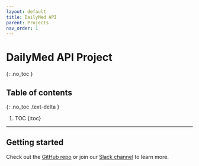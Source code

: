 ```yaml
---
layout: default
title: DailyMed API
parent: Projects
nav_order: 1
---
```


# DailyMed API Project
{: .no_toc }

## Table of contents
{: .no_toc .text-delta }

1. TOC
{:toc}

---

## Getting started
Check out the [GitHub repo](https://github.com/coderxio/dailymed-api) or join our [Slack channel](https://coderx.slack.com) to learn more.